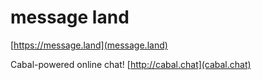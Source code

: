 # message land

[https://message.land](message.land)

Cabal-powered online chat! [http://cabal.chat](cabal.chat)
